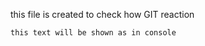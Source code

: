 this file is created to check how GIT reaction

```sh
this text will be shown as in console
```





